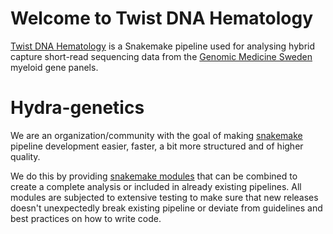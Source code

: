 # Welcome to Twist DNA Hematology

[Twist DNA Hematology](https://github.com/genomic-medicine-sweden/Twist_DNA_Hematology) is a Snakemake pipeline used for analysing hybrid capture short-read sequencing data from the [Genomic Medicine Sweden](https://genomicmedicine.se/en/) myeloid gene panels.

# Hydra-genetics

We are an organization/community with the goal of making [snakemake](https://snakemake.readthedocs.io/en/stable/index.html) pipeline development easier, faster, a bit more structured and of higher quality.

We do this by providing [snakemake modules](https://snakemake.readthedocs.io/en/stable/snakefiles/modularization.html#modules) that can be combined to create a complete analysis or included in already existing pipelines. All modules are subjected to extensive testing to make sure that new releases doesn't unexpectedly break existing pipeline or deviate from guidelines and best practices on how to write code.
